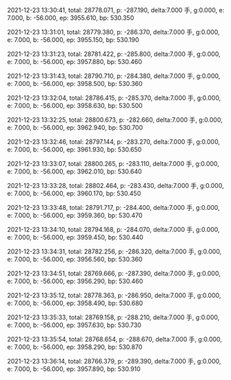 2021-12-23 13:30:41, total: 28778.071, p: -287.190, delta:7.000 手, g:0.000, e: 7.000, b: -56.000, ep: 3955.610, bp: 530.350

2021-12-23 13:31:01, total: 28779.380, p: -286.370, delta:7.000 手, g:0.000, e: 7.000, b: -56.000, ep: 3955.150, bp: 530.190

2021-12-23 13:31:23, total: 28781.422, p: -285.800, delta:7.000 手, g:0.000, e: 7.000, b: -56.000, ep: 3957.880, bp: 530.460

2021-12-23 13:31:43, total: 28790.710, p: -284.380, delta:7.000 手, g:0.000, e: 7.000, b: -56.000, ep: 3958.500, bp: 530.360

2021-12-23 13:32:04, total: 28786.415, p: -285.370, delta:7.000 手, g:0.000, e: 7.000, b: -56.000, ep: 3958.630, bp: 530.500

2021-12-23 13:32:25, total: 28800.673, p: -282.660, delta:7.000 手, g:0.000, e: 7.000, b: -56.000, ep: 3962.940, bp: 530.700

2021-12-23 13:32:46, total: 28797.144, p: -283.270, delta:7.000 手, g:0.000, e: 7.000, b: -56.000, ep: 3961.930, bp: 530.650

2021-12-23 13:33:07, total: 28800.265, p: -283.110, delta:7.000 手, g:0.000, e: 7.000, b: -56.000, ep: 3962.010, bp: 530.640

2021-12-23 13:33:28, total: 28802.464, p: -283.430, delta:7.000 手, g:0.000, e: 7.000, b: -56.000, ep: 3960.170, bp: 530.450

2021-12-23 13:33:48, total: 28791.717, p: -284.400, delta:7.000 手, g:0.000, e: 7.000, b: -56.000, ep: 3959.360, bp: 530.470

2021-12-23 13:34:10, total: 28794.168, p: -284.070, delta:7.000 手, g:0.000, e: 7.000, b: -56.000, ep: 3959.450, bp: 530.440

2021-12-23 13:34:31, total: 28782.256, p: -286.320, delta:7.000 手, g:0.000, e: 7.000, b: -56.000, ep: 3956.560, bp: 530.360

2021-12-23 13:34:51, total: 28769.666, p: -287.390, delta:7.000 手, g:0.000, e: 7.000, b: -56.000, ep: 3956.290, bp: 530.460

2021-12-23 13:35:12, total: 28778.363, p: -286.950, delta:7.000 手, g:0.000, e: 7.000, b: -56.000, ep: 3958.490, bp: 530.680

2021-12-23 13:35:33, total: 28769.158, p: -288.210, delta:7.000 手, g:0.000, e: 7.000, b: -56.000, ep: 3957.630, bp: 530.730

2021-12-23 13:35:54, total: 28768.654, p: -288.670, delta:7.000 手, g:0.000, e: 7.000, b: -56.000, ep: 3958.290, bp: 530.870

2021-12-23 13:36:14, total: 28766.379, p: -289.390, delta:7.000 手, g:0.000, e: 7.000, b: -56.000, ep: 3957.890, bp: 530.910